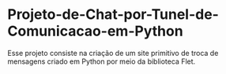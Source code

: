# Projeto-de-Chat-por-Tunel-de-Comunicacao-em-Python
Esse projeto consiste na criação de um site primitivo de troca de mensagens criado em Python por meio da biblioteca Flet. 
